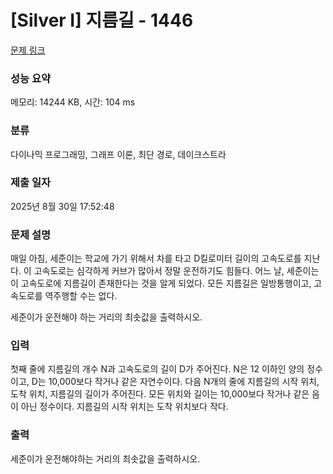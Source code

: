 # [Silver I] 지름길 - 1446 

[문제 링크](https://www.acmicpc.net/problem/1446) 

### 성능 요약

메모리: 14244 KB, 시간: 104 ms

### 분류

다이나믹 프로그래밍, 그래프 이론, 최단 경로, 데이크스트라

### 제출 일자

2025년 8월 30일 17:52:48

### 문제 설명

<p>매일 아침, 세준이는 학교에 가기 위해서 차를 타고 D킬로미터 길이의 고속도로를 지난다. 이 고속도로는 심각하게 커브가 많아서 정말 운전하기도 힘들다. 어느 날, 세준이는 이 고속도로에 지름길이 존재한다는 것을 알게 되었다. 모든 지름길은 일방통행이고, 고속도로를 역주행할 수는 없다.</p>

<p>세준이가 운전해야 하는 거리의 최솟값을 출력하시오.</p>

### 입력 

 <p>첫째 줄에 지름길의 개수 N과 고속도로의 길이 D가 주어진다. N은 12 이하인 양의 정수이고, D는 10,000보다 작거나 같은 자연수이다. 다음 N개의 줄에 지름길의 시작 위치, 도착 위치, 지름길의 길이가 주어진다. 모든 위치와 길이는 10,000보다 작거나 같은 음이 아닌 정수이다. 지름길의 시작 위치는 도착 위치보다 작다.</p>

### 출력 

 <p>세준이가 운전해야하는 거리의 최솟값을 출력하시오.</p>

